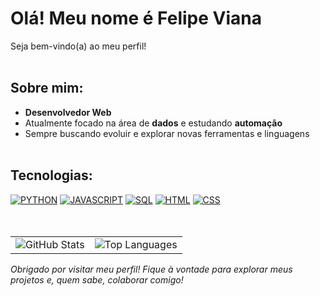 # Olá! Meu nome é Felipe Viana

Seja bem-vindo(a) ao meu perfil!</br></br>

## Sobre mim:
- **Desenvolvedor Web**
- Atualmente focado na área de **dados** e estudando **automação**
- Sempre buscando evoluir e explorar novas ferramentas e linguagens</br></br>

## Tecnologias:
[![PYTHON](https://img.shields.io/badge/python-00BFFF?style=for-the-badge&logo=python&logoColor=black)]()
[![JAVASCRIPT](https://img.shields.io/badge/javascript-FFFF00?style=for-the-badge&logo=javascript&logoColor=black)]()
[![SQL](https://img.shields.io/badge/sql-F4A460?style=for-the-badge&logo=sql&logoColor=black)]()
[![HTML](https://img.shields.io/badge/html-FFA500?style=for-the-badge&logo=html5&logoColor=black)]()
[![CSS](https://img.shields.io/badge/css-8A2BE2?style=for-the-badge&logo=css3&logoColor=black)]()</br></br></br>

<table>
  <tr>
    <td>
      <img src="https://github-readme-stats.vercel.app/api?username=FelipeWV93&show_icons=true&theme=tokyonight" alt="GitHub Stats"/>
    </td>
    <td>
      <img src="https://github-readme-stats.vercel.app/api/top-langs/?username=FelipeWV93&layout=compact&theme=tokyonight" alt="Top Languages"/>
    </td>
  </tr>
</table>


*Obrigado por visitar meu perfil! Fique à vontade para explorar meus projetos e, quem sabe, colaborar comigo!*
